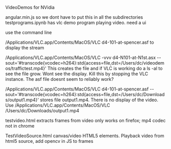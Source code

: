 VideoDemos for NVidia


angular.min.js so we dont have to put this in all the subdirectories
testprograms.ipynb has vlc demo program playing video. need a ui

use the command line 

/Applications/VLC.app/Contents/MacOS/VLC d4-101-at-spencer.asf to display the stream

/Applications/VLC.app/Contents/MacOS/VLC -vvv  d4-N101-at-N1st.asx --sout='#transcode{vcodec=h264}:std{access=file,dst=/Users/dc/videodemos/traffictest.mp4}'
This creates the file and if VLC is working do a ls -al to see the file grow. Wont see the display. 
Kill this by stopping the VLC instance. The asf file doesnt seem to reliably work? 


/Applications/VLC.app/Contents/MacOS/VLC d4-101-at-spencer.asf --sout='#transcode{vcodec=h264}:std{access=file,dst=/Users/dc/Downloads/output1.mp4}'
stores file output1.mp4. There is no display of the video. 
Use /Applications/VLC.app/Contents/MacOS/VLC /Users/dc/Downloads/output1.mp4


testvideo.html extracts frames from video only works on firefox; mp4 codec not in chrome

TestVideoSource.html canvas/video HTML5 elements. Playback video from html5 source, add opencv in JS to frames

